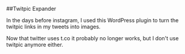 ##Twitpic Expander

In the days before instagram, I used this WordPress plugin to turn the twitpic links in my tweets into images.

Now that twitter uses t.co it probably no longer works, but I don't use twitpic anymore either.